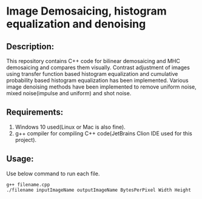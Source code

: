 # Image Demosaicing, histogram equalization and denoising
## Description: 
This repository contains C++ code for bilinear demosaicing and MHC demosaicing and compares them visually. Contrast adjustment of images using transfer function based histogram equalization and cumulative probability based histogram equalization has been implemented. Various image denoising methods have been implemented to remove uniform noise, mixed noise(impulse and uniform) and shot noise. 

## Requirements:
1. Windows 10 used(Linux or Mac is also fine).
2. g++ compiler for compiling C++ code(JetBrains Clion IDE used for this project).

## Usage:
Use below command to run each file.
```
g++ filename.cpp
./filename inputImageName outputImageName BytesPerPixel Width Height
```


